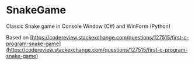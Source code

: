 # SnakeGame
 Classic Snake game in Console Window (C#) and WinForm (Python)

Based on [https://codereview.stackexchange.com/questions/127515/first-c-program-snake-game](https://codereview.stackexchange.com/questions/127515/first-c-program-snake-game)
